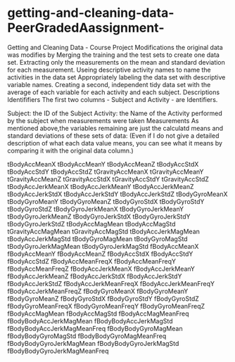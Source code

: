 # getting-and-cleaning-data-PeerGradedAassignment-

Getting and Cleaning Data - Course Project
Modifications
the original data was modifies by
Merging the training and the test sets to create one data set.
Extracting only the measurements on the mean and standard deviation for each measurement.
Useing descriptive activity names to name the activities in the data set
Appropriately labeling the data set with descriptive variable names.
Creating a second, independent tidy data set with the average of each variable for each activity and each subject.
Descriptions
Identififiers
The first two columns - Subject and Activity - are Identifiers.

Subject: the ID of the Subject
Activity: the Name of the Activity performed by the subject when measurements were taken
Measurements
As mentioned above,the variables remaining are just the calculatd means and standard deviations of these sets of data: (Even if I do not give a detailed description of what each data value means, you can see what it means by comparing it with the original data column.)

tBodyAccMeanX
tBodyAccMeanY
tBodyAccMeanZ
tBodyAccStdX
tBodyAccStdY
tBodyAccStdZ
tGravityAccMeanX
tGravityAccMeanY
tGravityAccMeanZ
tGravityAccStdX
tGravityAccStdY
tGravityAccStdZ
tBodyAccJerkMeanX
tBodyAccJerkMeanY
tBodyAccJerkMeanZ
tBodyAccJerkStdX
tBodyAccJerkStdY
tBodyAccJerkStdZ
tBodyGyroMeanX
tBodyGyroMeanY
tBodyGyroMeanZ
tBodyGyroStdX
tBodyGyroStdY
tBodyGyroStdZ
tBodyGyroJerkMeanX
tBodyGyroJerkMeanY
tBodyGyroJerkMeanZ
tBodyGyroJerkStdX
tBodyGyroJerkStdY
tBodyGyroJerkStdZ
tBodyAccMagMean
tBodyAccMagStd
tGravityAccMagMean
tGravityAccMagStd
tBodyAccJerkMagMean
tBodyAccJerkMagStd
tBodyGyroMagMean
tBodyGyroMagStd
tBodyGyroJerkMagMean
tBodyGyroJerkMagStd
fBodyAccMeanX
fBodyAccMeanY
fBodyAccMeanZ
fBodyAccStdX
fBodyAccStdY
fBodyAccStdZ
fBodyAccMeanFreqX
fBodyAccMeanFreqY
fBodyAccMeanFreqZ
fBodyAccJerkMeanX
fBodyAccJerkMeanY
fBodyAccJerkMeanZ
fBodyAccJerkStdX
fBodyAccJerkStdY
fBodyAccJerkStdZ
fBodyAccJerkMeanFreqX
fBodyAccJerkMeanFreqY
fBodyAccJerkMeanFreqZ
fBodyGyroMeanX
fBodyGyroMeanY
fBodyGyroMeanZ
fBodyGyroStdX
fBodyGyroStdY
fBodyGyroStdZ
fBodyGyroMeanFreqX
fBodyGyroMeanFreqY
fBodyGyroMeanFreqZ
fBodyAccMagMean
fBodyAccMagStd
fBodyAccMagMeanFreq
fBodyBodyAccJerkMagMean
fBodyBodyAccJerkMagStd
fBodyBodyAccJerkMagMeanFreq
fBodyBodyGyroMagMean
fBodyBodyGyroMagStd
fBodyBodyGyroMagMeanFreq
fBodyBodyGyroJerkMagMean
fBodyBodyGyroJerkMagStd
fBodyBodyGyroJerkMagMeanFreq
